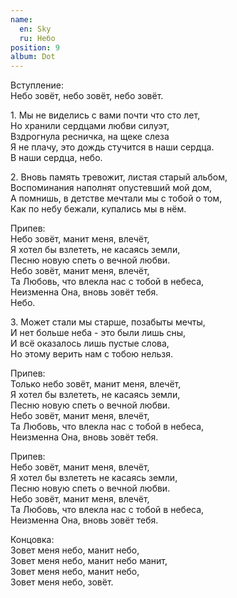 ```yaml
---
name:
  en: Sky
  ru: Небо
position: 9
album: Dot
---
```


<span class="text-muted">Вступление:</span>  
Небо зовёт, небо зовёт, небо зовёт.

<span class="text-muted outdent">1.</span>
Мы не виделись с вами почти что сто лет,  
Но хранили сердцами любви силуэт,  
Вздрогнула ресничка, на щеке слеза  
Я не плачу, это дождь стучится в наши сердцa.  
В наши сердцa, небо.

<span class="text-muted outdent">2.</span>
Вновь память тревожит, листая старый альбом,  
Воспоминания наполнят опустевший мой дом,  
А помнишь, в детстве мечтали мы с тобой о том,  
Как по небу бежали, купались мы в нём.

<span class="text-muted">Припев:</span>  
Небо зовёт, манит меня, влечёт,  
Я хотел бы взлететь, не касаясь земли,  
Песню новую спеть о вечной любви.  
Небо зовёт, манит меня, влечёт,  
Та Любовь, что влекла нас с тобой в небеса,  
Неизменна Она, вновь зовёт тебя.  
Небо.

<span class="text-muted outdent">3.</span>
Может стали мы старше, позабыты мечты,  
И нет больше неба - это были лишь сны,  
И всё оказалось лишь пустые слова,  
Но этому верить нам с тобою нельзя.

<span class="text-muted">Припев:</span>  
Только небо зовёт, манит меня, влечёт,  
Я хотел бы взлететь, не касаясь земли,  
Песню новую спеть о вечной любви.  
Небо зовёт, манит меня, влечёт,  
Та Любовь, что влекла нас с тобой в небеса,  
Неизменна Она, вновь зовёт тебя.

<span class="text-muted">Припев:</span>  
Небо зовёт, манит меня, влечёт,  
Я хотел бы взлететь не касаясь земли,  
Песню новую спеть о вечной любви.  
Небо зовёт, манит меня, влечёт,  
Та Любовь, что влекла нас с тобой в небеса,  
Неизменна Она, вновь зовёт тебя.

<span class="text-muted">Концовка:</span>  
Зовет меня небо, манит небо,  
Зовет меня небо, манит небо манит,  
Зовет меня небо, манит небо,  
Зовет меня небо, зовёт.
